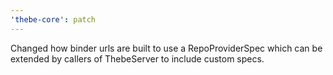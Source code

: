 ```yaml
---
'thebe-core': patch
---
```


Changed how binder urls are built to use a RepoProviderSpec which can be extended by callers of ThebeServer to include custom specs.
